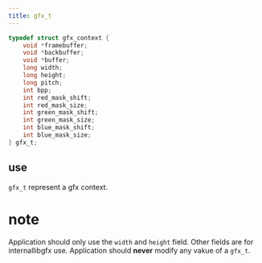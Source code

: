 ```yaml
---
title: gfx_t
---
```

```c
typedef struct gfx_context {
    void *framebuffer;
    void *backbuffer;
    void *buffer;
    long width;
    long height;
    long pitch;
    int bpp;
    int red_mask_shift;
    int red_mask_size;
    int green_mask_shift;
    int green_mask_size;
    int blue_mask_shift;
    int blue_mask_size;
} gfx_t;
```

## use
`gfx_t` represent a gfx context.  

# note
Application should only use the `width` and `height` field. Other fields are for internallibgfx use.
Application should __never__ modify any vakue of a `gfx_t`.
